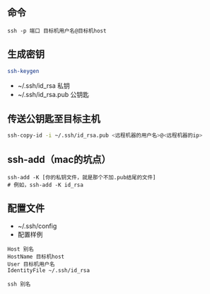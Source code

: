 ## 命令

```shell
ssh -p 端口 目标机用户名@目标机host
```

## 生成密钥

```sh
ssh-keygen
```

- ~/.ssh/id_rsa 私钥
- ~/.ssh/id_rsa.pub 公钥匙

## 传送公钥匙至目标主机

```sh
ssh-copy-id -i ~/.ssh/id_rsa.pub <远程机器的用户名>@<远程机器的ip>
```

## ssh-add（mac的坑点）

```shell
ssh-add -K [你的私钥文件，就是那个不加.pub结尾的文件] 
# 例如，ssh-add -K id_rsa
```

## 配置文件

- ~/.ssh/config
- 配置样例

```shell
Host 别名
HostName 目标机host
User 目标机用户名
IdentityFile ~/.ssh/id_rsa
```

```shell
ssh 别名
```
